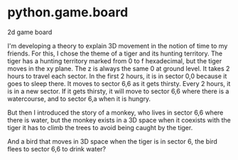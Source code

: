 # python.game.board
2d game board


I'm developing a theory to explain 3D movement in the notion of time to my friends. For this, I chose the theme of a tiger and its hunting territory. The tiger has a hunting territory marked from 0 to f hexadecimal, but the tiger moves in the xy plane. The z is always the same 0 at ground level. It takes 2 hours to travel each sector.
In the first 2 hours, it is in sector 0,0 because it goes to sleep there. It moves to sector 6,6 as it gets thirsty. Every 2 hours, it is in a new sector. If it gets thirsty, it will move to sector 6,6 where there is a watercourse, and to sector 6,a when it is hungry.


But then I introduced the story of a monkey, who lives in sector 6,6 where there is water, but the monkey exists in a 3D space when it coexists with the tiger it has to climb the trees to avoid being caught by the tiger.

And a bird that moves in 3D space when the tiger is in sector 6, the bird flees to sector 6,6 to drink water?
